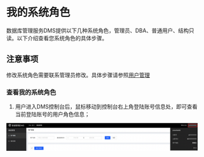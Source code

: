 # 我的系统角色

数据库管理服务DMS提供以下几种系统角色，管理员、DBA、普通用户、结构只读。以下介绍查看您系统角色的具体步骤。

## 注意事项

修改系统角色需要联系管理员修改。具体步骤请参照[用户管理](./user-management.md)

### 查看我的系统角色

1. 用户进入DMS控制台后，鼠标移动到控制台右上角登陆账号信息处，即可查看当前登陆账号的用户角色信息；

![image-20221114171159698](../../image/DMS/image-20221114171159698.png)